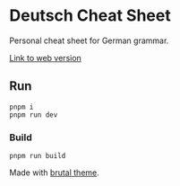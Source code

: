 # Deutsch Cheat Sheet

Personal cheat sheet for German grammar.

[Link to web version](https://super16.github.io/deutsch-cheat-sheet/)

## Run

```shell
pnpm i
pnpm run dev
```

### Build

```shell
pnpm run build
```

Made with [brutal theme](https://github.com/eliancodes/brutal).
